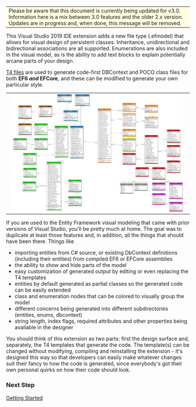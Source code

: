 <!--# Entity Framework Visual Designer

### Entity Framework visual design surface and code-first code generation for EF6, EFCore and beyond.
-->

<table width="100%"><tr><td align="left" width="100%" style="background-color: lightyellow">
Please be aware that this document is currently being updated for v3.0. 
Information here is a mix between 3.0 features and the older 2.x version.<br/>
Updates are in progress and, when done, this message will be removed.
</td></tr></table>

This Visual Studio 2019 IDE extension adds a new file type (.efmodel) that allows for visual 
design of persistent classes. Inheritance, unidirectional and bidirectional associations are all 
supported. Enumerations are also included in the visual model, as is the ability to add text 
blocks to explain potentially arcane parts of your design. 

[T4 files](https://docs.microsoft.com/en-us/visualstudio/modeling/writing-a-t4-text-template?view=vs-2019) are used to generate code-first DBContext and POCO class files for both **EF6 _and_ EFCore**, 
and these can be modified to generate your own particular style.

<table width="100%"><tr><td align="center" width="100%">
<img src="images/Designer.jpg" width="95%"/>
</td></tr></table>

If you are used to the Entity Framework visual modeling that came with prior versions of 
Visual Studio, you'll be pretty much at home. The goal was to duplicate at least those features 
and, in addition, all the things that should have been there. Things like

*   importing entities from C# source, or existing DbContext definitions (including their entities) from compiled EF6 or EFCore assemblies
*   the ability to show and hide parts of the model
*   easy customization of generated output by editing or even replacing the T4 templates
*   entities by default generated as partial classes so the generated code can be easily extended
*   class and enumeration nodes that can be colored to visually group the model
*   different concerns being generated into different subdirectories (entities, enums, dbcontext)
*   string length, index flags, required attributes and other properties being available in the designer

You should think of this extension as two parts: first the design surface and, separately, the 
T4 templates that generate the code. The template(s) can be changed without modifying, compiling 
and reinstalling the extension - it's designed this way so that developers can easily make 
whatever changes suit their fancy to how the code is generated, since everybody's got their own 
personal quirks on how their code should look.

### Next Step 
[Getting Started](Getting-Started)
